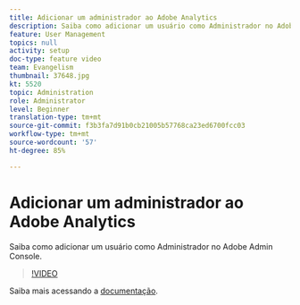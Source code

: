 ```yaml
---
title: Adicionar um administrador ao Adobe Analytics
description: Saiba como adicionar um usuário como Administrador no Adobe Admin Console.
feature: User Management
topics: null
activity: setup
doc-type: feature video
team: Evangelism
thumbnail: 37648.jpg
kt: 5520
topic: Administration
role: Administrator
level: Beginner
translation-type: tm+mt
source-git-commit: f3b3fa7d91b0cb21005b57768ca23ed6700fcc03
workflow-type: tm+mt
source-wordcount: '57'
ht-degree: 85%

---
```



# Adicionar um administrador ao Adobe Analytics

Saiba como adicionar um usuário como Administrador no Adobe Admin Console.

>[!VIDEO](https://video.tv.adobe.com/v/37648/?quality=12&learn=on)

Saiba mais acessando a [documentação](https://helpx.adobe.com/br/enterprise/using/admin-console.html).
